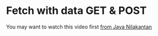 # Fetch with data  GET & POST

You may want to watch this video first [from Jaya Nilakantan](https://web.microsoftstream.com/video/6aee6781-c030-498e-954e-925922043207)


